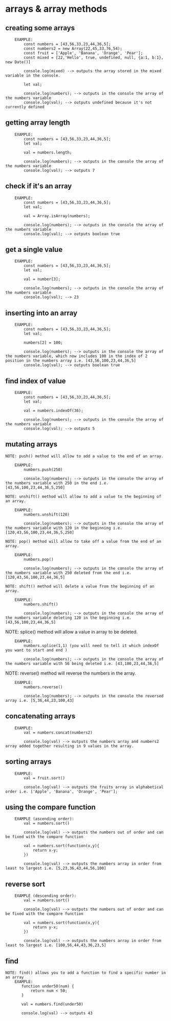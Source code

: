 # arrays & array methods

## creating some arrays

        EXAMPLE: 
            const numbers = [43,56,33,23,44,36,5];
            const numbers2 = new Array(22,45,33,76,54);
            const fruit = ['Apple', 'Banana', 'Orange', 'Pear'];
            const mixed = [22,'Hello', true, undefined, null, {a:1, b:1}, new Date()]

            console.log(mixed) --> outputs the array stored in the mixed variable in the console. 

            let val;

            console.log(numbers); --> outputs in the console the array of the numbers variable
            console.log(val); --> outputs undefined because it's not currently defined

## getting array length

        EXAMPLE:
            const numbers = [43,56,33,23,44,36,5];
            let val;

            val = numbers.length;

            console.log(numbers); --> outputs in the console the array of the numbers variable
            console.log(val); --> outputs 7

## check if it's an array

        EXAMPLE:
            const numbers = [43,56,33,23,44,36,5];
            let val;

            val = Array.isArray(numbers);

            console.log(numbers); --> outputs in the console the array of the numbers variable
            console.log(val); --> outputs boolean true

## get a single value

        EXAMPLE:
            const numbers = [43,56,33,23,44,36,5];
            let val;

            val = number[3];

            console.log(numbers); --> outputs in the console the array of the numbers variable
            console.log(val); --> 23

## inserting into an array

        EXAMPLE:
            const numbers = [43,56,33,23,44,36,5];
            let val;

            numbers[2] = 100;

            console.log(numbers); --> outputs in the console the array of the numbers variable, which now includes 100 in the index of 2 position in the numbers array i.e. [43,56,100,23,44,36,5]
            console.log(val); --> outputs boolean true

## find index of value

        EXAMPLE:
            const numbers = [43,56,33,23,44,36,5];
            let val;

            val = numbers.indexOf(36);

            console.log(numbers); --> outputs in the console the array of the numbers variable
            console.log(val); --> outputs 5

## mutating arrays
    
    NOTE: push() method will allow to add a value to the end of an array.

        EXAMPLE:
            numbers.push(250)

            console.log(numbers); --> outputs in the console the array of the numbers variable with 250 in the end i.e. [43,56,100,23,44,36,5,250]
            
    NOTE: unshift() method will allow to add a value to the beginning of an array.

        EXAMPLE:
            numbers.unshift(120)

            console.log(numbers); --> outputs in the console the array of the numbers variable with 120 in the beginning i.e. [120,43,56,100,23,44,36,5,250]

    NOTE: pop() method will allow to take off a value from the end of an array.

        EXAMPLE:
            numbers.pop()

            console.log(numbers); --> outputs in the console the array of the numbers variable with 250 deleted from the end i.e. [120,43,56,100,23,44,36,5]
    
    NOTE: shift() method will delete a value from the beginning of an array.

        EXAMPLE:
            numbers.shift()

            console.log(numbers); --> outputs in the console the array of the numbers variable deleting 120 in the beginning i.e. [43,56,100,23,44,36,5]

NOTE: splice() method will allow a value in array to be deleted.

        EXAMPLE:
            numbers.splice(1,1) (you will need to tell it which indexOf you want to start and end )

            console.log(numbers); --> outputs in the console the array of the numbers variable with 56 being deleted i.e. [43,100,23,44,36,5] 

NOTE: reverse() method will reverse the numbers in the array.

        EXAMPLE:
            numbers.reverse()

            console.log(numbers); --> outputs in the console the reversed array i.e. [5,36,44,23,100,43]

## concatenating arrays

        EXAMPLE:
            val = numbers.concat(numbers2)

            console.log(val) --> outputs the numbers array and numbers2 array added together resulting in 9 values in the array. 

## sorting arrays
        
        EXAMPLE:
            val = fruit.sort()

            console.log(val) --> outputs the fruits array in alphabetical order i.e. ['Apple', 'Banana', 'Orange', 'Pear'];

## using the compare function

        EXAMPLE (ascending order):
            val = numbers.sort()

            console.log(val) --> outputs the numbers out of order and can be fixed with the compare function

            val = numbers.sort(function(x,y){
                return x-y; 
            })
            
            console.log(val) --> outputs the numbers array in order from least to largest i.e. [5,23,36,43,44,56,100]

## reverse sort
        
        EXAMPLE (descending order):
            val = numbers.sort()

            console.log(val) --> outputs the numbers out of order and can be fixed with the compare function

            val = numbers.sort(function(x,y){
                return y-x; 
            })
            
            console.log(val) --> outputs the numbers array in order from least to largest i.e. [100,56,44,43,36,23,5]

## find
    NOTE: find() allows you to add a function to find a specific number in an array
        EXAMPLE:
           function under50(num) {
               return num < 50;
           }

           val = numbers.find(under50)

           console.log(val) --> outputs 43